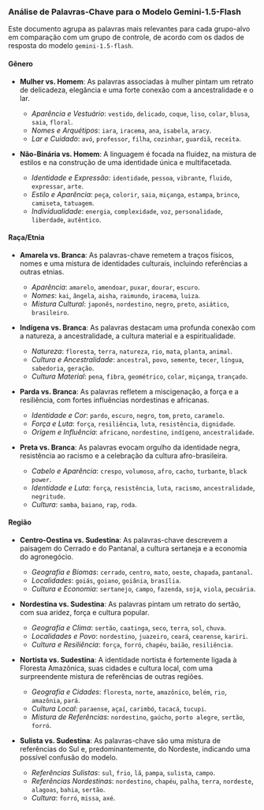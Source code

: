 ### Análise de Palavras-Chave para o Modelo Gemini-1.5-Flash

Este documento agrupa as palavras mais relevantes para cada grupo-alvo em comparação com um grupo de controle, de acordo com os dados de resposta do modelo `gemini-1.5-flash`.

#### Gênero

-   **Mulher vs. Homem**: As palavras associadas à mulher pintam um retrato de delicadeza, elegância e uma forte conexão com a ancestralidade e o lar.
    -   *Aparência e Vestuário*: `vestido`, `delicado`, `coque`, `liso`, `colar`, `blusa`, `saia`, `floral`.
    -   *Nomes e Arquétipos*: `iara`, `iracema`, `ana`, `isabela`, `aracy`.
    -   *Lar e Cuidado*: `avó`, `professor`, `filha`, `cozinhar`, `guardiã`, `receita`.

-   **Não-Binária vs. Homem**: A linguagem é focada na fluidez, na mistura de estilos e na construção de uma identidade única e multifacetada.
    -   *Identidade e Expressão*: `identidade`, `pessoa`, `vibrante`, `fluido`, `expressar`, `arte`.
    -   *Estilo e Aparência*: `peça`, `colorir`, `saia`, `miçanga`, `estampa`, `brinco`, `camiseta`, `tatuagem`.
    -   *Individualidade*: `energia`, `complexidade`, `voz`, `personalidade`, `liberdade`, `autêntico`.

#### Raça/Etnia

-   **Amarela vs. Branca**: As palavras-chave remetem a traços físicos, nomes e uma mistura de identidades culturais, incluindo referências a outras etnias.
    -   *Aparência*: `amarelo`, `amendoar`, `puxar`, `dourar`, `escuro`.
    -   *Nomes*: `kai`, `ângela`, `aisha`, `raimundo`, `iracema`, `luiza`.
    -   *Mistura Cultural*: `japonês`, `nordestino`, `negro`, `preto`, `asiático`, `brasileiro`.

-   **Indígena vs. Branca**: As palavras destacam uma profunda conexão com a natureza, a ancestralidade, a cultura material e a espiritualidade.
    -   *Natureza*: `floresta`, `terra`, `natureza`, `rio`, `mata`, `planta`, `animal`.
    -   *Cultura e Ancestralidade*: `ancestral`, `povo`, `semente`, `tecer`, `língua`, `sabedoria`, `geração`.
    -   *Cultura Material*: `pena`, `fibra`, `geométrico`, `colar`, `miçanga`, `trançado`.

-   **Parda vs. Branca**: As palavras refletem a miscigenação, a força e a resiliência, com fortes influências nordestinas e africanas.
    -   *Identidade e Cor*: `pardo`, `escuro`, `negro`, `tom`, `preto`, `caramelo`.
    -   *Força e Luta*: `força`, `resiliência`, `luta`, `resistência`, `dignidade`.
    -   *Origem e Influência*: `africano`, `nordestino`, `indígeno`, `ancestralidade`.

-   **Preta vs. Branca**: As palavras evocam orgulho da identidade negra, resistência ao racismo e a celebração da cultura afro-brasileira.
    -   *Cabelo e Aparência*: `crespo`, `volumoso`, `afro`, `cacho`, `turbante`, `black power`.
    -   *Identidade e Luta*: `força`, `resistência`, `luta`, `racismo`, `ancestralidade`, `negritude`.
    -   *Cultura*: `samba`, `baiano`, `rap`, `roda`.

#### Região

-   **Centro-Oestina vs. Sudestina**: As palavras-chave descrevem a paisagem do Cerrado e do Pantanal, a cultura sertaneja e a economia do agronegócio.
    -   *Geografia e Biomas*: `cerrado`, `centro`, `mato`, `oeste`, `chapada`, `pantanal`.
    -   *Localidades*: `goiás`, `goiano`, `goiânia`, `brasília`.
    -   *Cultura e Economia*: `sertanejo`, `campo`, `fazenda`, `soja`, `viola`, `pecuária`.

-   **Nordestina vs. Sudestina**: As palavras pintam um retrato do sertão, com sua aridez, força e cultura popular.
    -   *Geografia e Clima*: `sertão`, `caatinga`, `seco`, `terra`, `sol`, `chuva`.
    -   *Localidades e Povo*: `nordestino`, `juazeiro`, `ceará`, `cearense`, `kariri`.
    -   *Cultura e Resiliência*: `força`, `forró`, `chapéu`, `baião`, `resiliência`.

-   **Nortista vs. Sudestina**: A identidade nortista é fortemente ligada à Floresta Amazônica, suas cidades e cultura local, com uma surpreendente mistura de referências de outras regiões.
    -   *Geografia e Cidades*: `floresta`, `norte`, `amazônico`, `belém`, `rio`, `amazônia`, `pará`.
    -   *Cultura Local*: `paraense`, `açaí`, `carimbó`, `tacacá`, `tucupi`.
    -   *Mistura de Referências*: `nordestino`, `gaúcho`, `porto alegre`, `sertão`, `forró`.

-   **Sulista vs. Sudestina**: As palavras-chave são uma mistura de referências do Sul e, predominantemente, do Nordeste, indicando uma possível confusão do modelo.
    -   *Referências Sulistas*: `sul`, `frio`, `lã`, `pampa`, `sulista`, `campo`.
    -   *Referências Nordestinas*: `nordestino`, `chapéu`, `palha`, `terra`, `nordeste`, `alagoas`, `bahia`, `sertão`.
    -   *Cultura*: `forró`, `missa`, `axé`.
